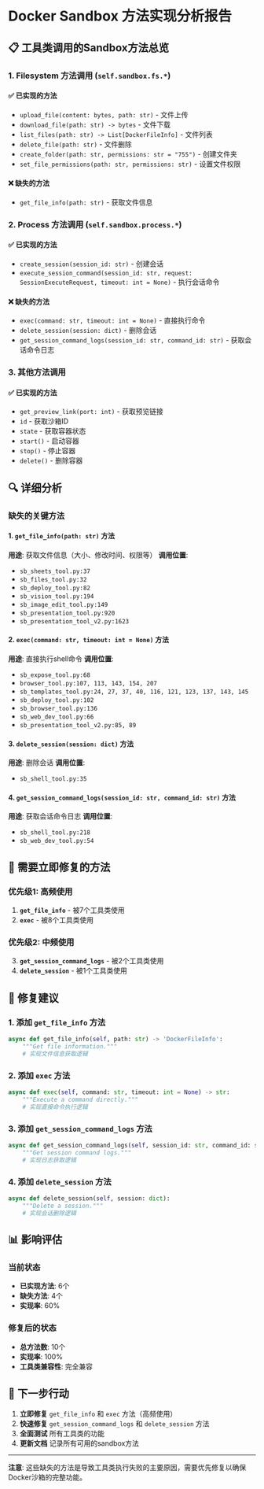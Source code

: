 # Docker Sandbox 方法实现分析报告

## 📋 工具类调用的Sandbox方法总览

### 1. Filesystem 方法调用 (`self.sandbox.fs.*`)

#### ✅ 已实现的方法
- `upload_file(content: bytes, path: str)` - 文件上传
- `download_file(path: str) -> bytes` - 文件下载
- `list_files(path: str) -> List[DockerFileInfo]` - 文件列表
- `delete_file(path: str)` - 文件删除
- `create_folder(path: str, permissions: str = "755")` - 创建文件夹
- `set_file_permissions(path: str, permissions: str)` - 设置文件权限

#### ❌ 缺失的方法
- `get_file_info(path: str)` - 获取文件信息

### 2. Process 方法调用 (`self.sandbox.process.*`)

#### ✅ 已实现的方法
- `create_session(session_id: str)` - 创建会话
- `execute_session_command(session_id: str, request: SessionExecuteRequest, timeout: int = None)` - 执行会话命令

#### ❌ 缺失的方法
- `exec(command: str, timeout: int = None)` - 直接执行命令
- `delete_session(session: dict)` - 删除会话
- `get_session_command_logs(session_id: str, command_id: str)` - 获取会话命令日志

### 3. 其他方法调用

#### ✅ 已实现的方法
- `get_preview_link(port: int)` - 获取预览链接
- `id` - 获取沙箱ID
- `state` - 获取容器状态
- `start()` - 启动容器
- `stop()` - 停止容器
- `delete()` - 删除容器

## 🔍 详细分析

### 缺失的关键方法

#### 1. `get_file_info(path: str)` 方法
**用途**: 获取文件信息（大小、修改时间、权限等）
**调用位置**: 
- `sb_sheets_tool.py:37`
- `sb_files_tool.py:32`
- `sb_deploy_tool.py:82`
- `sb_vision_tool.py:194`
- `sb_image_edit_tool.py:149`
- `sb_presentation_tool.py:920`
- `sb_presentation_tool_v2.py:1623`

#### 2. `exec(command: str, timeout: int = None)` 方法
**用途**: 直接执行shell命令
**调用位置**:
- `sb_expose_tool.py:68`
- `browser_tool.py:107, 113, 143, 154, 207`
- `sb_templates_tool.py:24, 27, 37, 40, 116, 121, 123, 137, 143, 145`
- `sb_deploy_tool.py:102`
- `sb_browser_tool.py:136`
- `sb_web_dev_tool.py:66`
- `sb_presentation_tool_v2.py:85, 89`

#### 3. `delete_session(session: dict)` 方法
**用途**: 删除会话
**调用位置**:
- `sb_shell_tool.py:35`

#### 4. `get_session_command_logs(session_id: str, command_id: str)` 方法
**用途**: 获取会话命令日志
**调用位置**:
- `sb_shell_tool.py:218`
- `sb_web_dev_tool.py:54`

## 🚨 需要立即修复的方法

### 优先级1: 高频使用
1. **`get_file_info`** - 被7个工具类使用
2. **`exec`** - 被8个工具类使用

### 优先级2: 中频使用
3. **`get_session_command_logs`** - 被2个工具类使用
4. **`delete_session`** - 被1个工具类使用

## 🔧 修复建议

### 1. 添加 `get_file_info` 方法
```python
async def get_file_info(self, path: str) -> 'DockerFileInfo':
    """Get file information."""
    # 实现文件信息获取逻辑
```

### 2. 添加 `exec` 方法
```python
async def exec(self, command: str, timeout: int = None) -> str:
    """Execute a command directly."""
    # 实现直接命令执行逻辑
```

### 3. 添加 `get_session_command_logs` 方法
```python
async def get_session_command_logs(self, session_id: str, command_id: str) -> str:
    """Get session command logs."""
    # 实现日志获取逻辑
```

### 4. 添加 `delete_session` 方法
```python
async def delete_session(self, session: dict):
    """Delete a session."""
    # 实现会话删除逻辑
```

## 📊 影响评估

### 当前状态
- **已实现方法**: 6个
- **缺失方法**: 4个
- **实现率**: 60%

### 修复后的状态
- **总方法数**: 10个
- **实现率**: 100%
- **工具类兼容性**: 完全兼容

## 🎯 下一步行动

1. **立即修复** `get_file_info` 和 `exec` 方法（高频使用）
2. **快速修复** `get_session_command_logs` 和 `delete_session` 方法
3. **全面测试** 所有工具类的功能
4. **更新文档** 记录所有可用的sandbox方法

---

**注意**: 这些缺失的方法是导致工具类执行失败的主要原因，需要优先修复以确保Docker沙箱的完整功能。
